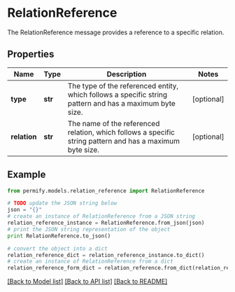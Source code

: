 # RelationReference

The RelationReference message provides a reference to a specific relation.

## Properties

Name | Type | Description | Notes
------------ | ------------- | ------------- | -------------
**type** | **str** | The type of the referenced entity, which follows a specific string pattern and has a maximum byte size. | [optional] 
**relation** | **str** | The name of the referenced relation, which follows a specific string pattern and has a maximum byte size. | [optional] 

## Example

```python
from permify.models.relation_reference import RelationReference

# TODO update the JSON string below
json = "{}"
# create an instance of RelationReference from a JSON string
relation_reference_instance = RelationReference.from_json(json)
# print the JSON string representation of the object
print RelationReference.to_json()

# convert the object into a dict
relation_reference_dict = relation_reference_instance.to_dict()
# create an instance of RelationReference from a dict
relation_reference_form_dict = relation_reference.from_dict(relation_reference_dict)
```
[[Back to Model list]](../README.md#documentation-for-models) [[Back to API list]](../README.md#documentation-for-api-endpoints) [[Back to README]](../README.md)


